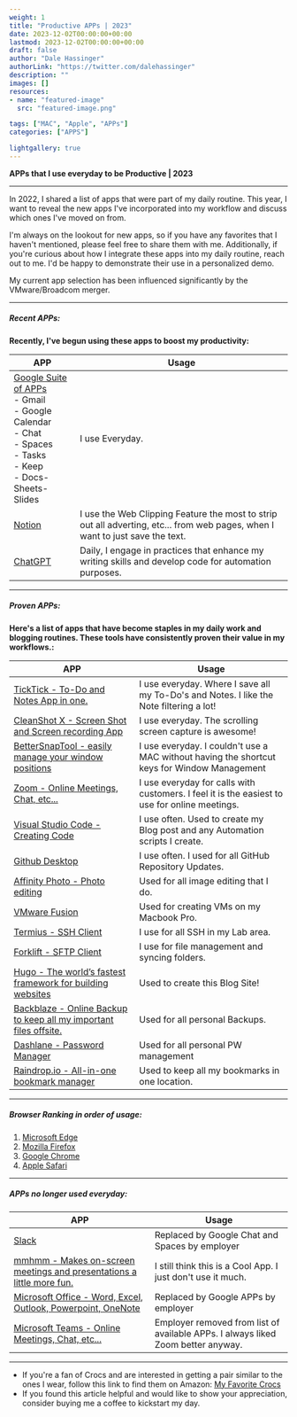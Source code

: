 ```yaml
---
weight: 1
title: "Productive APPs | 2023"
date: 2023-12-02T00:00:00+00:00
lastmod: 2023-12-02T00:00:00+00:00
draft: false
author: "Dale Hassinger"
authorLink: "https://twitter.com/dalehassinger"
description: ""
images: []
resources:
- name: "featured-image"
  src: "featured-image.png"

tags: ["MAC", "Apple", "APPs"]
categories: ["APPS"]

lightgallery: true
---
```


**APPs that I use everyday to be Productive | 2023**

---

<!--more-->

In 2022, I shared a list of apps that were part of my daily routine. This year, I want to reveal the new apps I've incorporated into my workflow and discuss which ones I've moved on from.  

I'm always on the lookout for new apps, so if you have any favorites that I haven't mentioned, please feel free to share them with me. Additionally, if you're curious about how I integrate these apps into my daily routine, reach out to me. I'd be happy to demonstrate their use in a personalized demo.  

My current app selection has been influenced significantly by the VMware/Broadcom merger.  

---

##### Recent APPs:

**Recently, I've begun using these apps to boost my productivity:**  

| APP | Usage |
|-|-|
| [Google Suite of APPs](https://www.google.com)<br> - Gmail <br> - Google Calendar <br> - Chat <br> - Spaces <br> - Tasks <br> - Keep <br> - Docs-Sheets-Slides | I use Everyday. |
| [Notion](https://www.notion.so/) | I use the Web Clipping Feature the most to strip out all adverting, etc... from web pages, when I want to just save the text. |
| [ChatGPT](https://openai.com/) | Daily, I engage in practices that enhance my writing skills and develop code for automation purposes. |

---

##### Proven APPs:  

**Here's a list of apps that have become staples in my daily work and blogging routines. These tools have consistently proven their value in my workflows.:**


| APP    | Usage |
| -------- | ------- |
| [TickTick - To-Do and Notes App in one.](https://ticktick.com)  | I use everyday. Where I save all my To-Do's and Notes. I like the Note filtering a lot!  |
| [CleanShot X - Screen Shot and Screen recording App](https://cleanshot.com/)  | I use everyday. The scrolling screen capture is awesome! |
| [BetterSnapTool - easily manage your window positions](https://folivora.ai/bettersnaptool)  | I use everyday. I couldn't use a MAC without having the shortcut keys for Window Management |
| [Zoom - Online Meetings, Chat, etc...](https://zoom.us/)  | I use everyday for calls with customers. I feel it is the easiest to use for online meetings. |
| [Visual Studio Code - Creating Code](https://code.visualstudio.com/)  | I use often. Used to create my Blog post and any Automation scripts I create. |
| [Github Desktop](https://docs.github.com/en/get-started/using-github/github-desktop)  | I use often. I used for all GitHub Repository Updates. |
| [Affinity Photo - Photo editing](https://affinity.serif.com/en-us/photo/)  | Used for all image editing that I do. |
| [VMware Fusion](https://www.vmware.com/products/fusion.html)  | Used for creating VMs on my Macbook Pro. |
| [Termius - SSH Client](https://termius.com/)  | I use for all SSH in my Lab area. |
| [Forklift - SFTP Client](https://binarynights.com/)  | I use for file management and syncing folders. |
| [Hugo - The world’s fastest framework for building websites](https://gohugo.io/)  | Used to create this Blog Site! |
| [Backblaze - Online Backup to keep all my important files offsite.](https://www.backblaze.com/)  | Used for all personal Backups. |
| [Dashlane - Password Manager](https://www.dashlane.com/)  | Used for all personal PW management |
| [Raindrop.io - All-in-one bookmark manager](https://raindrop.io)  | Used to keep all my bookmarks in one location. |

---

##### Browser Ranking in order of usage:  

1. [Microsoft Edge](https://www.microsoft.com/en-us/edge)
2. [Mozilla Firefox](https://www.mozilla.org)
3. [Google Chrome](https://www.google.com/chrome)
4. [Apple Safari](https://www.apple.com/safari/)

---

##### APPs no longer used everyday:  

| APP    | Usage |
| -------- | ------- |
| [Slack](https://slack.com/) | Replaced by Google Chat and Spaces by employer |
| [mmhmm - Makes on-screen meetings and presentations a little more fun.](https://www.mmhmm.app) | I still think this is a Cool App. I just don't use it much. |
| [Microsoft Office - Word, Excel, Outlook, Powerpoint, OneNote](https://www.microsoft.com) | Replaced by Google APPs by employer |
| [Microsoft Teams - Online Meetings, Chat, etc...](https://www.microsoft.com) | Employer removed from list of available APPs. I always liked Zoom better anyway. |

---

* If you're a fan of Crocs and are interested in getting a pair similar to the ones I wear, follow this link to find them on Amazon:
<a target="_blank" href="https://www.amazon.com/dp/B001V7Z27W?psc=1&amp;ref=ppx_yo2ov_dt_b_product_details&_encoding=UTF8&tag=vcrocs-20&linkCode=ur2&linkId=fa4c787c9ab59a9b8a54b48c402b8517&camp=1789&creative=9325">My Favorite Crocs</a>  
* If you found this article helpful and would like to show your appreciation, consider buying me a coffee to kickstart my day.  

<center>
<script type="text/javascript" src="https://cdnjs.buymeacoffee.com/1.0.0/button.prod.min.js" data-name="bmc-button" data-slug="dalehassinger" data-color="#FFDD00" data-emoji=""  data-font="Cookie" data-text="Buy me a coffee" data-outline-color="#000000" data-font-color="#000000" data-coffee-color="#ffffff" ></script>
</center>
